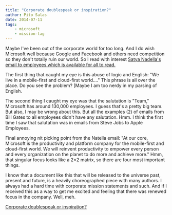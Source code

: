 ```yaml
---
title: "Corporate doublespeak or inspiration?"
author: Pito Salas
date: 2014-07-11
tags:
    - microsoft
    - mission-tag
---
```




Maybe I've been out of the corporate world for too long. And I do wish
Microsoft well because Google and Facebook and others need competition so they
don't totally ruin our world. So I read with interest [Satya Nadella's email
to employees which is available for all to
read.](<http://www.microsoft.com/en-us/news/ceo/index.html>)

The first thing that caught my eye is this abuse of logic and English: "We
live in a mobile-first and cloud-first world…." This phrase is all over the
place. Do you see the problem? [Maybe I am too nerdy in my parsing of English.

The second thing I caught my eye was that the salutation is "Team," Microsoft
has around 130,000 employees. I guess that's a pretty big team. But also, I
may be wrong about this. But all the examples (2) of emails from Bill Gates to
all employees didn't have any salutation. Hmm. I think the first time I saw
that salutation was in emails from Steve Jobs to Apple Employees.

Final annoying nit picking point from the Natella email: "At our core,
Microsoft is the productivity and platform company for the mobile-first and
cloud-first world. We will reinvent productivity to empower every person and
every organization on the planet to do more and achieve more." Hmm, that
singular focus looks like a 2×2 matrix, so there are four most important
things.

I know that a document like this that will be released to the universe past,
present and future, is a heavily choreographed piece with many authors. I
always had a hard time with corporate mission statements and such. And if I
received this as a way to get me excited and feeling that there was renewed
focus in the company. Well, meh.


[Corporate doublespeak or inspiration?](None)
